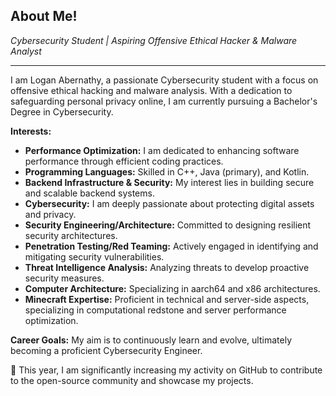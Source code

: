 ## About Me! 

*Cybersecurity Student | Aspiring Offensive Ethical Hacker & Malware Analyst*

---

I am Logan Abernathy, a passionate Cybersecurity student with a focus on offensive ethical hacking and malware analysis. With a dedication to safeguarding personal privacy online, I am currently pursuing a Bachelor's Degree in Cybersecurity.

**Interests:**
- **Performance Optimization:** I am dedicated to enhancing software performance through efficient coding practices.
- **Programming Languages:** Skilled in C++, Java (primary), and Kotlin.
- **Backend Infrastructure & Security:** My interest lies in building secure and scalable backend systems.
- **Cybersecurity:** I am deeply passionate about protecting digital assets and privacy.
- **Security Engineering/Architecture:** Committed to designing resilient security architectures.
- **Penetration Testing/Red Teaming:** Actively engaged in identifying and mitigating security vulnerabilities.
- **Threat Intelligence Analysis:** Analyzing threats to develop proactive security measures.
- **Computer Architecture:** Specializing in aarch64 and x86 architectures.
- **Minecraft Expertise:** Proficient in technical and server-side aspects, specializing in computational redstone and server performance optimization.

**Career Goals:**
My aim is to continuously learn and evolve, ultimately becoming a proficient Cybersecurity Engineer.

📢 This year, I am significantly increasing my activity on GitHub to contribute to the open-source community and showcase my projects.

